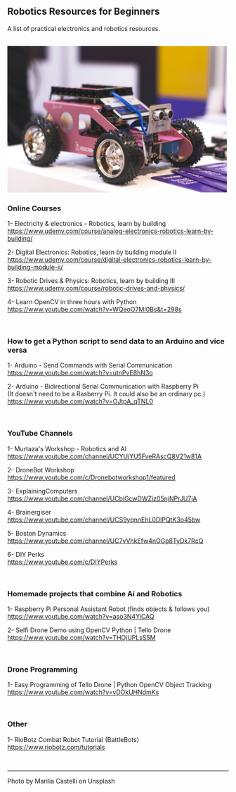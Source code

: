 ## Robotics Resources for Beginners
A list of practical electronics and robotics resources.

<br>
<img src="https://github.com/vbookshelf/Robotics-Resources-for-Beginners/blob/main/images/marilia-castelli-wCVNhNnI_2s-unsplash.jpg" width="500"></img>
<br>

### Online Courses

1- Electricity & electronics - Robotics, learn by building<br>
https://www.udemy.com/course/analog-electronics-robotics-learn-by-building/

2- Digital Electronics: Robotics, learn by building module II<br>
https://www.udemy.com/course/digital-electronics-robotics-learn-by-building-module-ii/

3- Robotic Drives & Physics: Robotics, learn by building III<br>
https://www.udemy.com/course/robotic-drives-and-physics/

4- Learn OpenCV in three hours with Python<br>
https://www.youtube.com/watch?v=WQeoO7MI0Bs&t=298s

<br>

### How to get a Python script to send data to an Arduino and vice versa

1- Arduino - Send Commands with Serial Communication<br>
https://www.youtube.com/watch?v=utnPvE8hN3o

2- Arduino - Bidirectional Serial Communication with Raspberry Pi<br>
(It doesn't need to be a Rasberry Pi. It could also be an ordinary pc.)<br>
https://www.youtube.com/watch?v=OJtpA_qTNL0

<br>

### YouTube Channels

1- Murtaza's Workshop - Robotics and AI<br>
https://www.youtube.com/channel/UCYUjYU5FveRAscQ8V21w81A

2- DroneBot Workshop<br>
https://www.youtube.com/c/Dronebotworkshop1/featured

3- ExplainingComputers<br>
https://www.youtube.com/channel/UCbiGcwDWZjz05njNPrJU7jA

4- Brainergiser<br>
https://www.youtube.com/channel/UCS9yqnnEhL0DlPQtK3o45bw

5- Boston Dynamics<br>
https://www.youtube.com/channel/UC7vVhkEfw4nOGp8TyDk7RcQ

6- DIY Perks<br>
https://www.youtube.com/c/DIYPerks


<br>

### Homemade projects that combine Ai and Robotics

1- Raspberry Pi Personal Assistant Robot (finds objects & follows you)<br>
https://www.youtube.com/watch?v=aso3N4YiCAQ

2- Selfi Drone Demo using OpenCV Python | Tello Drone<br>
https://www.youtube.com/watch?v=THOjUPLsS5M



<br>

### Drone Programming

1- Easy Programming of Tello Drone | Python OpenCV Object Tracking<br>
https://www.youtube.com/watch?v=vDOkUHNdmKs



<br>

### Other

1- RioBotz Combat Robot Tutorial (BattleBots)<br>
https://www.riobotz.com/tutorials


<br>

<hr>

Photo by Marilia Castelli on Unsplash


